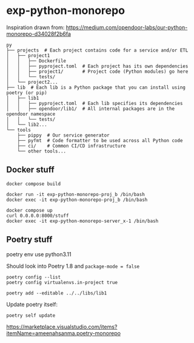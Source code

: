 # exp-python-monorepo

Inspiration drawn from: https://medium.com/opendoor-labs/our-python-monorepo-d34028f2b6fa

```
py
├── projects  # Each project contains code for a service and/or ETL
│   ├── project1
│   │   ├── Dockerfile
│   │   ├── pyproject.toml  # Each project has its own dependencies
│   │   ├── project1/       # Project code (Python modules) go here
│   │   └── tests/
│   └── project2...
├── lib  # Each lib is a Python package that you can install using poetry (or pip)
│   ├── lib1
│   │   ├── pyproject.toml  # Each lib specifies its dependencies
│   │   ├── opendoor/lib1/  # All internal packages are in the opendoor namespace
│   │   └── tests/
│   └── lib2...
└── tools
    ├── pippy  # Our service generator
    ├── pyfmt  # Code formatter to be used across all Python code
    ├── ci/    # Common CI/CD infrastructure
    └── other tools...
```

## Docker stuff
```
docker compose build

docker run -it exp-python-monorepo-proj_b /bin/bash
docker exec -it exp-python-monorepo-proj_b /bin/bash

docker compose up
curl 0.0.0.0:8000/stuff
docker exec -it exp-python-monorepo-server_x-1 /bin/bash
```


## Poetry stuff

poetry env use python3.11

Should look into Poetry 1.8 and `package-mode = false`

```
poetry config --list
poetry config virtualenvs.in-project true

poetry add --editable ../../libs/lib1
```

Update poetry itself:
```
poetry self update
```

https://marketplace.visualstudio.com/items?itemName=ameenahsanma.poetry-monorepo